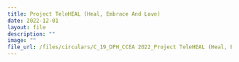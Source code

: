 ```yaml
---
title: Project TeleHEAL (Heal, Embrace And Love)
date: 2022-12-01
layout: file
description: ""
image: ""
file_url: /files/circulars/C_19_DPH_CCEA 2022_Project TeleHEAL (Heal, Embrace And Love).pdf
---
```

